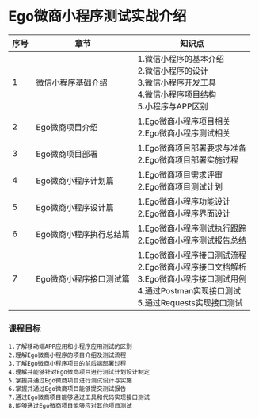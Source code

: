 # Ego微商小程序测试实战介绍

| 序号 | 章节                    | 知识点                                                       |
| ---- | ----------------------- | ------------------------------------------------------------ |
| 1    | 微信小程序基础介绍      | 1.微信小程序的基本介绍<br>2.微信小程序的设计<br>3.微信小程序开发工具<br>4.微信小程序项目结构<br>5.小程序与APP区别 |
| 2    | Ego微商项目介绍         | 1.Ego微商小程序项目相关<br>2.Ego微商小程序测试相关           |
| 3    | Ego微商项目部署         | 1.Ego微商项目部署要求与准备<br>2.Ego微商项目部署实施过程     |
| 4    | Ego微商小程序计划篇     | 1.Ego微商项目需求评审<br>2.Ego微商项目测试计划               |
| 5    | Ego微商小程序设计篇     | 1.Ego微商小程序功能设计<br>2.Ego微商小程序界面设计           |
| 6    | Ego微商小程序执行总结篇 | 1.Ego微商小程序测试执行跟踪<br>2.Ego微商小程序测试报告总结   |
| 7    | Ego微商小程序接口测试篇 | 1.Ego微商小程序接口测试流程<br>2.Ego微商小程序接口文档解析<br>3.Ego微商小程序接口测试用例<br>4.通过Postman实现接口测试<br>5.通过Requests实现接口测试 |

### 课程目标

```
1.了解移动端APP应用和小程序应用测试的区别
2.理解Ego微商小程序的项目介绍及测试流程
3.了解Ego微商小程序项目的前后端部署过程
4.理解并能够针对Ego微商项目进行测试计划设计制定
5.掌握并通过Ego微商项目进行测试设计与实施
6.掌握并通过Ego微商项目能够提交测试报告
7.通过Ego微商项目能够通过工具和代码实现接口测试
8.能够通过Ego微商项目能够应对其他项目测试
```


